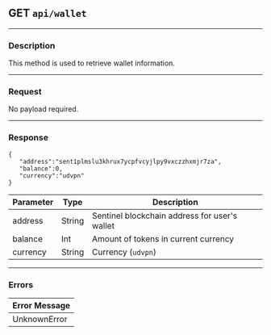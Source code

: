 ## GET `api/wallet`

---

### Description

This method is used to retrieve wallet information.

---

### Request

No payload required.

---

### Response

```
{
   "address":"sent1plmslu3khrux7ycpfvcyjlpy9vxczzhxmjr7za",
   "balance":0,
   "currency":"udvpn"
}
```

| Parameter                       | Type        | Description                                         |
|---------------------------------|-------------|-----------------------------------------------------|
| address                         | String      | Sentinel blockchain address for user's wallet       |
| balance                         | Int         | Amount of tokens in current currency                |
| currency                        | String      | Currency (`udvpn`)                                  |

---

### Errors

| Error Message                   |
|---------------------------------|
| UnknownError                    |
